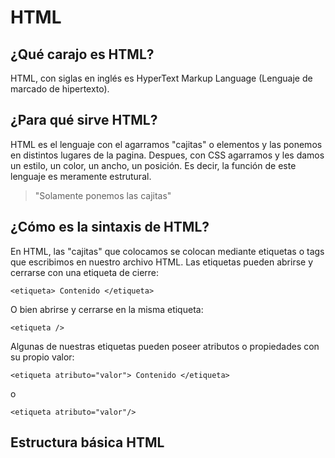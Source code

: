 # **HTML**

## ¿Qué **carajo** es HTML?

HTML, con siglas en inglés es HyperText Markup Language (Lenguaje de marcado de hipertexto).

## ¿Para qué sirve HTML?

HTML es el lenguaje con el agarramos "cajitas" o elementos y las ponemos en distintos lugares de la pagina. Despues, con CSS agarramos y les damos un estilo, un color, un ancho, un posición. Es decir, la función de este lenguaje es meramente estrutural.

> "Solamente ponemos las cajitas"

## ¿Cómo es la sintaxis de HTML?

En HTML, las "cajitas" que colocamos se colocan mediante etiquetas o tags que escribimos en nuestro archivo HTML. Las etiquetas pueden abrirse y cerrarse con una etiqueta de cierre:

`<etiqueta> Contenido </etiqueta>`

O bien abrirse y cerrarse en la misma etiqueta:

`<etiqueta />`

Algunas de nuestras etiquetas pueden poseer atributos o propiedades con su propio valor:

`<etiqueta atributo="valor"> Contenido </etiqueta>`

o

`<etiqueta atributo="valor"/>`

## Estructura básica HTML